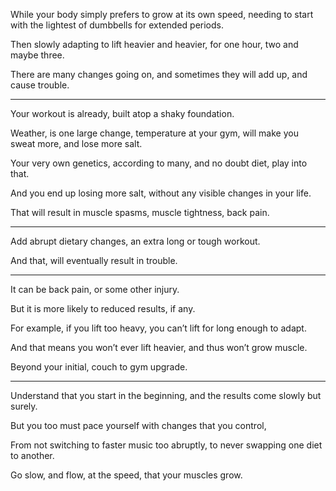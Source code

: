 While your body simply prefers to grow at its own speed,
needing to start with the lightest of dumbbells for extended periods.

Then slowly adapting to lift heavier and heavier,
for one hour, two and maybe three.

There are many changes going on,
and sometimes they will add up, and cause trouble.

---

Your workout is already,
built atop a shaky foundation.

Weather, is one large change, temperature at your gym,
will make you sweat more, and lose more salt.

Your very own genetics, according to many,
and no doubt diet, play into that.

And you end up losing more salt,
without any visible changes in your life.

That will result in muscle spasms,
muscle tightness, back pain.

---

Add abrupt dietary changes,
an extra long or tough workout.

And that,
will eventually result in trouble.

---

It can be back pain,
or some other injury.

But it is more likely to reduced results,
if any.

For example, if you lift too heavy,
you can’t lift for long enough to adapt.

And that means you won’t ever lift heavier,
and thus won’t grow muscle.

Beyond your initial,
couch to gym upgrade.

---

Understand that you start in the beginning,
and the results come slowly but surely.

But you too must pace yourself with changes that you control,

From not switching to faster music too abruptly,
to never swapping one diet to another.

Go slow, and flow, at the speed,
that your muscles grow.
